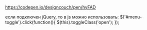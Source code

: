 https://codepen.io/designcouch/pen/hyFAD

если подключен jQuery, то в js можно использовать:
$('#menu-toggle').click(function(){
  $(this).toggleClass('open');
});